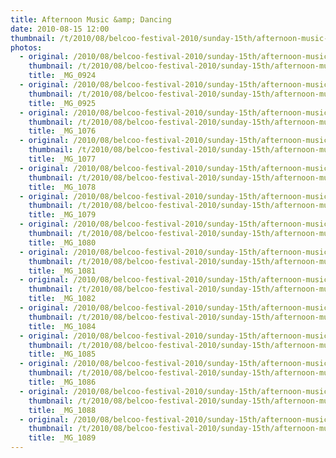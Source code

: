 ```yaml
---
title: Afternoon Music &amp; Dancing
date: 2010-08-15 12:00
thumbnail: /t/2010/08/belcoo-festival-2010/sunday-15th/afternoon-music-dancing/_MG_0924.jpg
photos:
  - original: /2010/08/belcoo-festival-2010/sunday-15th/afternoon-music-dancing/_MG_0924.jpg
    thumbnail: /t/2010/08/belcoo-festival-2010/sunday-15th/afternoon-music-dancing/_MG_0924.jpg
    title: _MG_0924
  - original: /2010/08/belcoo-festival-2010/sunday-15th/afternoon-music-dancing/_MG_0925.jpg
    thumbnail: /t/2010/08/belcoo-festival-2010/sunday-15th/afternoon-music-dancing/_MG_0925.jpg
    title: _MG_0925
  - original: /2010/08/belcoo-festival-2010/sunday-15th/afternoon-music-dancing/_MG_1076.jpg
    thumbnail: /t/2010/08/belcoo-festival-2010/sunday-15th/afternoon-music-dancing/_MG_1076.jpg
    title: _MG_1076
  - original: /2010/08/belcoo-festival-2010/sunday-15th/afternoon-music-dancing/_MG_1077.jpg
    thumbnail: /t/2010/08/belcoo-festival-2010/sunday-15th/afternoon-music-dancing/_MG_1077.jpg
    title: _MG_1077
  - original: /2010/08/belcoo-festival-2010/sunday-15th/afternoon-music-dancing/_MG_1078.jpg
    thumbnail: /t/2010/08/belcoo-festival-2010/sunday-15th/afternoon-music-dancing/_MG_1078.jpg
    title: _MG_1078
  - original: /2010/08/belcoo-festival-2010/sunday-15th/afternoon-music-dancing/_MG_1079.jpg
    thumbnail: /t/2010/08/belcoo-festival-2010/sunday-15th/afternoon-music-dancing/_MG_1079.jpg
    title: _MG_1079
  - original: /2010/08/belcoo-festival-2010/sunday-15th/afternoon-music-dancing/_MG_1080.jpg
    thumbnail: /t/2010/08/belcoo-festival-2010/sunday-15th/afternoon-music-dancing/_MG_1080.jpg
    title: _MG_1080
  - original: /2010/08/belcoo-festival-2010/sunday-15th/afternoon-music-dancing/_MG_1081.jpg
    thumbnail: /t/2010/08/belcoo-festival-2010/sunday-15th/afternoon-music-dancing/_MG_1081.jpg
    title: _MG_1081
  - original: /2010/08/belcoo-festival-2010/sunday-15th/afternoon-music-dancing/_MG_1082.jpg
    thumbnail: /t/2010/08/belcoo-festival-2010/sunday-15th/afternoon-music-dancing/_MG_1082.jpg
    title: _MG_1082
  - original: /2010/08/belcoo-festival-2010/sunday-15th/afternoon-music-dancing/_MG_1084.jpg
    thumbnail: /t/2010/08/belcoo-festival-2010/sunday-15th/afternoon-music-dancing/_MG_1084.jpg
    title: _MG_1084
  - original: /2010/08/belcoo-festival-2010/sunday-15th/afternoon-music-dancing/_MG_1085.jpg
    thumbnail: /t/2010/08/belcoo-festival-2010/sunday-15th/afternoon-music-dancing/_MG_1085.jpg
    title: _MG_1085
  - original: /2010/08/belcoo-festival-2010/sunday-15th/afternoon-music-dancing/_MG_1086.jpg
    thumbnail: /t/2010/08/belcoo-festival-2010/sunday-15th/afternoon-music-dancing/_MG_1086.jpg
    title: _MG_1086
  - original: /2010/08/belcoo-festival-2010/sunday-15th/afternoon-music-dancing/_MG_1088.jpg
    thumbnail: /t/2010/08/belcoo-festival-2010/sunday-15th/afternoon-music-dancing/_MG_1088.jpg
    title: _MG_1088
  - original: /2010/08/belcoo-festival-2010/sunday-15th/afternoon-music-dancing/_MG_1089.jpg
    thumbnail: /t/2010/08/belcoo-festival-2010/sunday-15th/afternoon-music-dancing/_MG_1089.jpg
    title: _MG_1089
---
```


